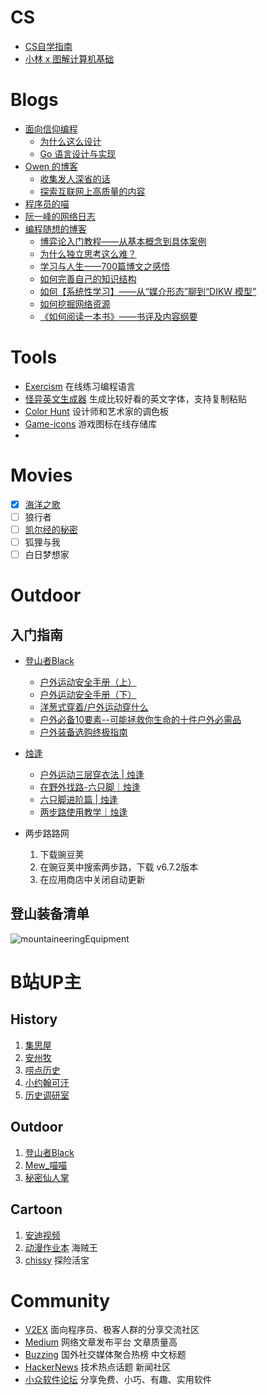 # CS
- [CS自学指南](https://csdiy.wiki/CS%E5%AD%A6%E4%B9%A0%E8%A7%84%E5%88%92/)
- [小林 x 图解计算机基础](https://xiaolincoding.com/)

# Blogs
- [面向信仰编程](https://draveness.me/)
	- [为什么这么设计](https://draveness.me/whys-the-design/)
	- [Go 语言设计与实现](https://draveness.me/golang/)
- [Owen 的博客](https://www.owenyoung.com/)
	- [收集发人深省的话](https://www.owenyoung.com/quotes/)
	- [探索互联网上高质量的内容](https://www.owenyoung.com/sources/)
- [程序员的喵](https://catcoding.me/)
- [阮一峰的网络日志](https://www.ruanyifeng.com/blog/)
- [编程随想的博客](https://program-think.blogspot.com/)
	- [博弈论入门教程——从基本概念到具体案例](https://program-think.blogspot.com/2020/11/Game-Theory.html)
	- [为什么独立思考这么难？](https://program-think.blogspot.com/2019/03/Why-Thinking-Hard-So-Hard.html)
	- [学习与人生——700篇博文之感悟](https://program-think.blogspot.com/2020/12/Study-and-Life.html)
	- [如何完善自己的知识结构](https://program-think.blogspot.com/2013/09/knowledge-structure.html)
	- [如何【系统性学习】——从“媒介形态”聊到“DIKW 模型”](https://program-think.blogspot.com/2019/10/Systematic-Learning.html)
	- [如何挖掘网络资源](https://program-think.blogspot.com/2013/03/internet-resource-discovery-0.html)
	- [《如何阅读一本书》——书评及内容纲要](https://program-think.blogspot.com/2013/04/how-to-read-book.html) 
# Tools
- [Exercism](https://exercism.org/tracks) 在线练习编程语言
- [怪异英文生成器](https://www.dute.org/weird-fonts) 生成比较好看的英文字体，支持复制粘贴
- [Color Hunt](https://colorhunt.co/) 设计师和艺术家的调色板
- [Game-icons](https://game-icons.net/) 游戏图标在线存储库
- 
# Movies
+ [x] [海洋之歌](http://www.wsscsc.com/play/26699-1-1.html)
+ [ ] 狼行者
+ [ ] [凯尔经的秘密](https://www.youtube.com/watch?v=oe_JogMlDDw&t=2517s)
+ [ ] 狐狸与我
+ [ ] 白日梦想家
# Outdoor
## 入门指南
- [登山者Black](https://space.bilibili.com/5682935)
	- [户外运动安全手册（上）](https://www.bilibili.com/video/BV1qe411x7gc/?spm_id_from=333.999.0.0&vd_source=ae16ff6478eb15c1b87880540263910b)
	- [户外运动安全手册（下）](https://www.bilibili.com/video/BV1rf4y1U7FZ/?spm_id_from=333.337.search-card.all.click&vd_source=ae16ff6478eb15c1b87880540263910b)
	- [洋葱式穿着/户外运动穿什么](https://www.bilibili.com/video/BV1xE411j77f/?spm_id_from=333.999.0.0&vd_source=ae16ff6478eb15c1b87880540263910b)
	- [户外必备10要素--可能拯救你生命的十件户外必需品](https://www.bilibili.com/video/BV14U4y1577f/?spm_id_from=333.999.0.0&vd_source=ae16ff6478eb15c1b87880540263910b)
	- [户外装备选购终极指南](https://www.bilibili.com/video/BV18z411h7Wq/?vd_source=ae16ff6478eb15c1b87880540263910b)

- [烛逢](https://space.bilibili.com/604006215)
	- [户外运动三层穿衣法 | 烛逢](https://www.bilibili.com/video/BV1CQ4y1v7qo/?spm_id_from=333.788&vd_source=ae16ff6478eb15c1b87880540263910b)
	- [在野外找路-六只脚｜烛逢](https://www.bilibili.com/video/BV1Tr4y1C7XT/?spm_id_from=333.788&vd_source=ae16ff6478eb15c1b87880540263910b)
	- [六只脚进阶篇 | 烛逢](https://www.bilibili.com/video/BV1af4y1T7dK/?spm_id_from=333.788&vd_source=ae16ff6478eb15c1b87880540263910b)
	- [两步路使用教学｜烛逢](https://www.bilibili.com/video/BV1Mi4y117Zc/?spm_id_from=333.999.0.0&vd_source=ae16ff6478eb15c1b87880540263910b)

- 两步路路网
	1. 下载豌豆荚
	2. 在豌豆荚中搜索两步路，下载 v6.7.2版本
	3. 在应用商店中关闭自动更新

## 登山装备清单
![mountaineeringEquipment](https://bu.dusays.com/2022/10/30/635e1c4fb1e10.png)
# B站UP主
## History 
1. [集思屋](https://space.bilibili.com/1103935173?spm_id_from=333.337.0.0)
2. [安州牧](https://space.bilibili.com/7481602?spm_id_from=333.337.0.0)
3. [唠点历史](https://space.bilibili.com/10698584?spm_id_from=333.337.0.0)
4. [小约翰可汗](https://space.bilibili.com/23947287/?spm_id_from=333.999.0.0)
5. [历史调研室](https://space.bilibili.com/519872016/?spm_id_from=333.999.0.0)
## Outdoor 
1. [登山者Black](https://space.bilibili.com/5682935)
2. [Mew_喵喵](https://space.bilibili.com/480567097/?spm_id_from=333.999.0.0)
3. [秘密仙人掌](https://space.bilibili.com/441981477/?spm_id_from=333.999.0.0)
## Cartoon
1. [安迪视频](https://space.bilibili.com/357261525?spm_id_from=333.337.0.0)
2. [动漫作业本](https://space.bilibili.com/488779255?spm_id_from=333.337.search-card.all.click) 海贼王
3. [chissy](https://space.bilibili.com/19258940/?spm_id_from=333.999.0.0) 探险活宝
# Community
- [V2EX](https://www.v2ex.com/) 面向程序员、极客人群的分享交流社区
- [Medium](https://medium.com/) 网络文章发布平台 文章质量高
- [Buzzing](https://www.buzzing.cc/) 国外社交媒体聚合热榜 中文标题 
- [HackerNews](https://news.ycombinator.com/) 技术热点话题 新闻社区
- [小众软件论坛](https://meta.appinn.net/) 分享免费、小巧、有趣、实用软件

